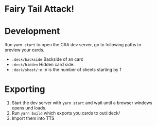 # Fairy Tail Attack!

# Development
Run `yarn start` to open the CRA dev server, go to following paths to preview your cards.
- `:deck/backside` Backside of an card
- `:deck/hidden` Hidden card side.
- `:deck/sheet/:n` :n is the number of sheets starting by 1

# Exporting
1. Start the dev server with `yarn start` and wait until a browser windows opens und loads.
2. Run `yarn build` which exports you cards to out/:deck/
3. Import them into TTS
